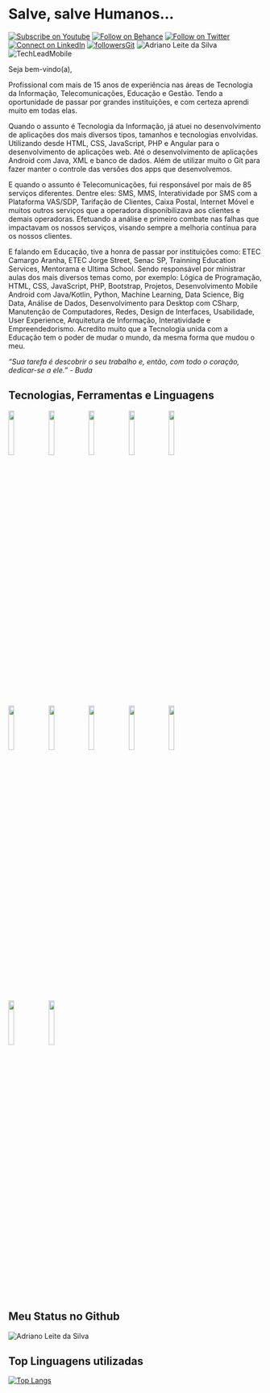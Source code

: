 # Salve, salve Humanos...

[![Subscribe on Youtube](https://img.shields.io/badge/--youtube?label=Youtube&logo=Youtube&style=social)](https://www.youtube.com/adrianoleitedasilva/) [![Follow on Behance](https://img.shields.io/badge/--behance?label=Behance&logo=Behance&style=social)](https://www.behance.net/silvaadrianleite) [![Follow on Twitter](https://img.shields.io/badge/--twitter?label=Twitter&logo=Twitter&style=social)](https://twitter.com/_adrianosilva89) [![Connect on LinkedIn](https://img.shields.io/badge/--linkedin?label=LinkedIn&logo=LinkedIn&style=social)](https://www.linkedin.com/in/adrianoleitedasilva/) [![followersGit](https://img.shields.io/github/followers/adrianoleitedasilva?style=social)](https://github.com/adrianoleitedasilva) <img src="https://komarev.com/ghpvc/?username=adrianoleitedasilva&label=Profile%20views&color=0e75b6&style=social" alt="Adriano Leite da Silva" /> ![TechLeadMobile](https://img.shields.io/badge/TechLead-Mobile-orange)

Seja bem-vindo(a), 

Profissional com mais de 15 anos de experiência nas áreas de Tecnologia da Informação, Telecomunicações, Educação e Gestão. Tendo a oportunidade de passar por grandes instituições, e com certeza aprendi muito em todas elas.

Quando o assunto é Tecnologia da Informação, já atuei no desenvolvimento de aplicações dos mais diversos tipos, tamanhos e tecnologias envolvidas. Utilizando desde HTML, CSS, JavaScript, PHP e Angular para o desenvolvimento de aplicações web. Até o desenvolvimento de aplicações Android com Java, XML e banco de dados. Além de utilizar muito o Git para fazer manter o controle das versões dos apps que desenvolvemos. 

E quando o assunto é Telecomunicações, fui responsável por mais de 85 serviços diferentes. Dentre eles: SMS, MMS, Interatividade por SMS com a Plataforma VAS/SDP, Tarifação de Clientes, Caixa Postal, Internet Móvel e muitos outros serviços que a operadora disponibilizava aos clientes e demais operadoras. Efetuando a análise e primeiro combate nas falhas que impactavam os nossos serviços, visando sempre a melhoria contínua para os nossos clientes.

E falando em Educação, tive a honra de passar por instituições como: ETEC Camargo Aranha, ETEC Jorge Street, Senac SP, Trainning Education Services, Mentorama e Ultima School. Sendo responsável por ministrar aulas dos mais diversos temas como, por exemplo: Lógica de Programação, HTML, CSS, JavaScript, PHP, Bootstrap, Projetos, Desenvolvimento Mobile Android com Java/Kotlin, Python, Machine Learning, Data Science, Big Data, Análise de Dados, Desenvolvimento para Desktop com CSharp, Manutenção de Computadores, Redes, Design de Interfaces, Usabilidade, User Experience, Arquitetura de Informação, Interatividade e Empreendedorismo. Acredito muito que a Tecnologia unida com a Educação tem o poder de mudar o mundo, da mesma forma que mudou o meu.

*“Sua tarefa é descobrir o seu trabalho e, então, com todo o coração, dedicar-se a ele.” - Buda*

## Tecnologias, Ferramentas e Linguagens

<code><img width="15%" src="https://www.vectorlogo.zone/logos/visualstudio_code/visualstudio_code-ar21.svg"></code>  <code><img width="15%" src="https://www.vectorlogo.zone/logos/git-scm/git-scm-ar21.svg"></code> <code><img width="15%" src="https://www.vectorlogo.zone/logos/github/github-ar21.svg"></code> <code><img width="15%" src="https://www.vectorlogo.zone/logos/java/java-ar21.svg"></code> <code><img width="15%" src="https://www.vectorlogo.zone/logos/javascript/javascript-ar21.svg"></code>
<br />
<code><img width="15%" src="https://www.vectorlogo.zone/logos/python/python-ar21.svg"></code> <code><img width="15%" src="https://www.vectorlogo.zone/logos/android/android-ar21.svg"></code>  <code><img width="15%" src="https://www.vectorlogo.zone/logos/jupyter/jupyter-ar21.svg"></code> <code><img width="15%" src="https://www.vectorlogo.zone/logos/getbootstrap/getbootstrap-ar21.svg"></code> <code><img width="15%" src="https://www.vectorlogo.zone/logos/w3_html5/w3_html5-ar21.svg"></code> 
<br />
  <code><img width="15%" src="https://www.vectorlogo.zone/logos/commonmark/commonmark-ar21.svg"></code>  <code><img width="15%" src="https://www.vectorlogo.zone/logos/microsoft/microsoft-ar21.svg"></code> 
<br /> 


## Meu Status no Github

<img align="center" src="https://github-readme-stats.vercel.app/api?username=adrianoleitedasilva&show_icons=true&locale=en" alt="Adriano Leite da Silva" />

## Top Linguagens utilizadas
[![Top Langs](https://github-readme-stats.vercel.app/api/top-langs/?username=adrianoleitedasilva&layout=compact)](https://github.com/adrianoleitedasilva)


